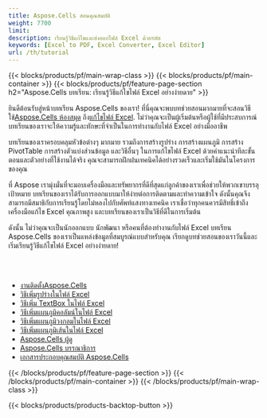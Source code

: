 ```yaml
---
title: Aspose.Cells สอนคุณสมบัติ
weight: 7700
limit:
description: เรียนรู้วิธีแก้ไขและส่งออกไฟล์ Excel ด้วยรหัส
keywords: [Excel to PDF, Excel Converter, Excel Editor]
url: /th/tutorial
---
```

{{< blocks/products/pf/main-wrap-class >}}
{{< blocks/products/pf/main-container >}}
{{< blocks/products/pf/feature-page-section h2="Aspose.Cells บทเรียน: เรียนรู้วิธีแก้ไขไฟล์ Excel อย่างง่ายดาย" >}}

<p>
 ยินดีต้อนรับสู่หน้าบทเรียน Aspose.Cells ของเรา! ที่นี่คุณจะพบบทช่วยสอนมากมายที่จะสอนวิธีใช้<a href="https://www.nuget.org/packages/Aspose.Cells">Aspose.Cells ห้องสมุด</a> ถึง<a href="https://products.aspose.app/cells/editor/">แก้ไขไฟล์ Excel</a>. ไม่ว่าคุณจะเป็นผู้เริ่มต้นหรือผู้ใช้ที่มีประสบการณ์ บทเรียนของเราจะให้ความรู้และทักษะที่จำเป็นในการทำงานกับไฟล์ Excel อย่างมืออาชีพ
</p>
<p>
บทเรียนของเราครอบคลุมหัวข้อต่างๆ มากมาย รวมถึงการสร้างรูปร่าง การสร้างแผนภูมิ การสร้าง PivotTable การสร้างตัวแบ่งส่วนข้อมูล และวิธีอื่นๆ ในการแก้ไขไฟล์ Excel ด้วยคำแนะนำทีละขั้นตอนและตัวอย่างที่ใช้งานได้จริง คุณจะสามารถฝึกฝนเทคนิคได้อย่างรวดเร็วและเริ่มใช้มันในโครงการของคุณ</p>
<p>
ที่ Aspose เรามุ่งมั่นที่จะมอบเครื่องมือและทรัพยากรที่ดีที่สุดแก่ลูกค้าของเราเพื่อช่วยให้พวกเขาบรรลุเป้าหมาย บทเรียนของเราได้รับการออกแบบมาให้ง่ายต่อการติดตามและทำความเข้าใจ ดังนั้นคุณจึงสามารถมีสมาธิกับการเรียนรู้โดยไม่หลงไปกับศัพท์แสงทางเทคนิค เราเชื่อว่าทุกคนควรมีสิทธิ์เข้าถึงเครื่องมือแก้ไข Excel คุณภาพสูง และบทเรียนของเราเป็นวิธีที่ดีในการเริ่มต้น</p>
<p>
ดังนั้น ไม่ว่าคุณจะเป็นนักออกแบบ นักพัฒนา หรือคนที่ต้องทำงานกับไฟล์ Excel บทเรียน Aspose.Cells ของเราเป็นแหล่งข้อมูลที่สมบูรณ์แบบสำหรับคุณ เรียกดูบทช่วยสอนของเราวันนี้และเริ่มเรียนรู้วิธีแก้ไขไฟล์ Excel อย่างง่ายดาย!
</p>

<br />
<br />

<div class="code-sample">
    <ul class="link-list">
        <li class="link-item"><a href="https://docs.aspose.com/cells/net/installation/">งานติดตั้งAspose.Cells</a></li>
        <li class="link-item"><a href="add-shapes-in-excel">วิธีเพิ่มรูปร่างในไฟล์ Excel</a></li>
        <li class="link-item"><a href="add-textbox-in-excel">วิธีเพิ่ม TextBox ในไฟล์ Excel</a></li>
        <li class="link-item"><a href="add-column-chart-in-excel">วิธีเพิ่มแผนภูมิคอลัมน์ในไฟล์ Excel</a></li>
        <li class="link-item"><a href="add-pie-chart-in-excel">วิธีเพิ่มแผนภูมิวงกลมในไฟล์ Excel</a></li>
        <li class="link-item"><a href="add-line-chart-in-excel">วิธีเพิ่มแผนภูมิเส้นในไฟล์ Excel</a></li>
        <li class="link-item"><a href="https://products.aspose.app/cells/viewer/">Aspose.Cells ผู้ดู</a></li> 
        <li class="link-item"><a href="https://products.aspose.app/cells/editor/">Aspose.Cells บรรณาธิการ</a></li>        
        <li class="link-item"><a href="https://docs.aspose.com/cells/net/features/">เอกสารประกอบคุณสมบัติ Aspose.Cells</a></li>
    </ul>
</div>



{{< /blocks/products/pf/feature-page-section >}}
{{< /blocks/products/pf/main-container >}}
{{< /blocks/products/pf/main-wrap-class >}}

{{< blocks/products/products-backtop-button >}}